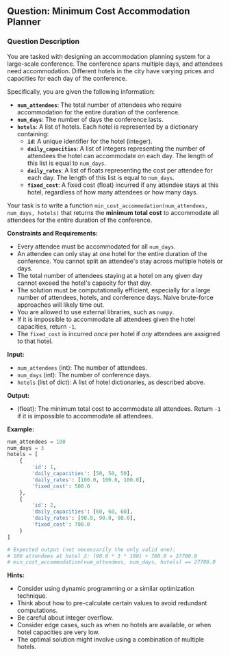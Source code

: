 ## Question: Minimum Cost Accommodation Planner

### Question Description

You are tasked with designing an accommodation planning system for a large-scale conference. The conference spans multiple days, and attendees need accommodation. Different hotels in the city have varying prices and capacities for each day of the conference.

Specifically, you are given the following information:

*   **`num_attendees`**: The total number of attendees who require accommodation for the entire duration of the conference.
*   **`num_days`**: The number of days the conference lasts.
*   **`hotels`**: A list of hotels. Each hotel is represented by a dictionary containing:
    *   **`id`**: A unique identifier for the hotel (integer).
    *   **`daily_capacities`**: A list of integers representing the number of attendees the hotel can accommodate on each day. The length of this list is equal to `num_days`.
    *   **`daily_rates`**: A list of floats representing the cost per attendee for each day. The length of this list is equal to `num_days`.
    *   **`fixed_cost`**: A fixed cost (float) incurred if any attendee stays at this hotel, regardless of how many attendees or how many days.

Your task is to write a function `min_cost_accommodation(num_attendees, num_days, hotels)` that returns the **minimum total cost** to accommodate all attendees for the entire duration of the conference.

**Constraints and Requirements:**

*   Every attendee must be accommodated for all `num_days`.
*   An attendee can only stay at one hotel for the entire duration of the conference. You cannot split an attendee's stay across multiple hotels or days.
*   The total number of attendees staying at a hotel on any given day cannot exceed the hotel's capacity for that day.
*   The solution must be computationally efficient, especially for a large number of attendees, hotels, and conference days. Naive brute-force approaches will likely time out.
*   You are allowed to use external libraries, such as `numpy`.
*   If it is impossible to accommodate all attendees given the hotel capacities, return `-1`.
*   The `fixed_cost` is incurred *once* per hotel if *any* attendees are assigned to that hotel.

**Input:**

*   `num_attendees` (int): The number of attendees.
*   `num_days` (int): The number of conference days.
*   `hotels` (list of dict): A list of hotel dictionaries, as described above.

**Output:**

*   (float): The minimum total cost to accommodate all attendees. Return `-1` if it is impossible to accommodate all attendees.

**Example:**

```python
num_attendees = 100
num_days = 3
hotels = [
    {
        'id': 1,
        'daily_capacities': [50, 50, 50],
        'daily_rates': [100.0, 100.0, 100.0],
        'fixed_cost': 500.0
    },
    {
        'id': 2,
        'daily_capacities': [60, 60, 60],
        'daily_rates': [90.0, 90.0, 90.0],
        'fixed_cost': 700.0
    }
]

# Expected output (not necessarily the only valid one):
# 100 attendees at hotel 2: (90.0 * 3 * 100) + 700.0 = 27700.0
# min_cost_accommodation(num_attendees, num_days, hotels) == 27700.0
```

**Hints:**

*   Consider using dynamic programming or a similar optimization technique.
*   Think about how to pre-calculate certain values to avoid redundant computations.
*   Be careful about integer overflow.
*   Consider edge cases, such as when no hotels are available, or when hotel capacities are very low.
*   The optimal solution might involve using a combination of multiple hotels.
